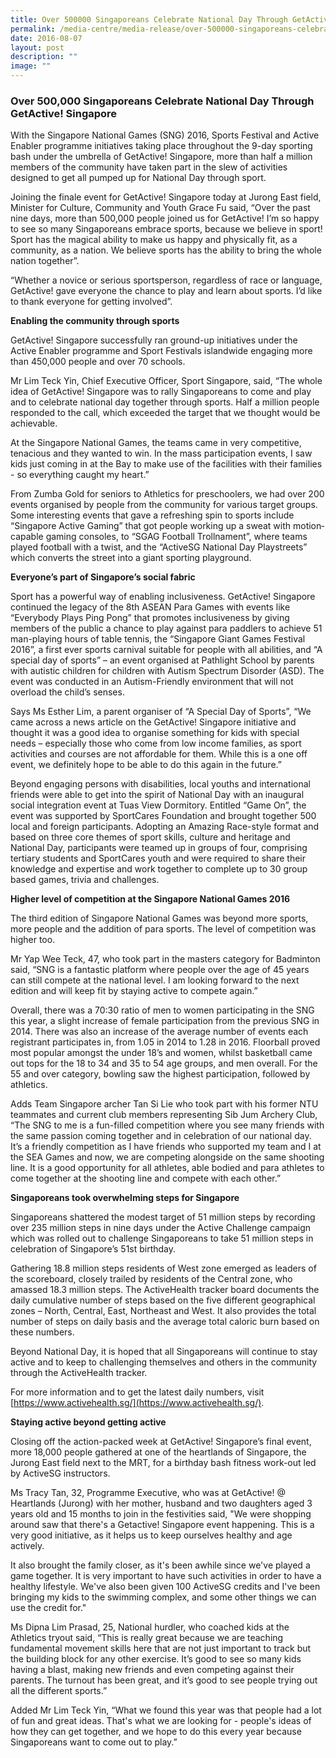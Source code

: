 ```yaml
---
title: Over 500000 Singaporeans Celebrate National Day Through GetActive! Singapore
permalink: /media-centre/media-release/over-500000-singaporeans-celebrate-national-day-through-getactive/
date: 2016-08-07
layout: post
description: ""
image: ""
---
```

### **Over 500,000 Singaporeans Celebrate National Day Through GetActive! Singapore**
With the Singapore National Games (SNG) 2016, Sports Festival and Active Enabler programme initiatives taking place throughout the 9-day sporting bash under the umbrella of GetActive! Singapore, more than half a million members of the community have taken part in the slew of activities designed to get all pumped up for National Day through sport.  
  
Joining the finale event for GetActive! Singapore today at Jurong East field, Minister for Culture, Community and Youth Grace Fu said, “Over the past nine days, more than 500,000 people joined us for GetActive! I’m so happy to see so many Singaporeans embrace sports, because we believe in sport! Sport has the magical ability to make us happy and physically fit, as a community, as a nation. We believe sports has the ability to bring the whole nation together”.  
  
“Whether a novice or serious sportsperson, regardless of race or language, GetActive! gave everyone the chance to play and learn about sports. I’d like to thank everyone for getting involved”.  
  
**Enabling the community through sports**  

GetActive! Singapore successfully ran ground-up initiatives under the Active Enabler programme and Sport Festivals islandwide engaging more than 450,000 people and over 70 schools.  
  
Mr Lim Teck Yin, Chief Executive Officer, Sport Singapore, said, “The whole idea of GetActive! Singapore was to rally Singaporeans to come and play and to celebrate national day together through sports. Half a million people responded to the call, which exceeded the target that we thought would be achievable.  
  
At the Singapore National Games, the teams came in very competitive, tenacious and they wanted to win. In the mass participation events, I saw kids just coming in at the Bay to make use of the facilities with their families - so everything caught my heart.”  
  
From Zumba Gold for seniors to Athletics for preschoolers, we had over 200 events organised by people from the community for various target groups. Some interesting events that gave a refreshing spin to sports include “Singapore Active Gaming” that got people working up a sweat with motion‐capable gaming consoles, to “SGAG Football Trollnament”, where teams played football with a twist, and the “ActiveSG National Day Playstreets” which converts the street into a giant sporting playground.  
  
**Everyone’s part of Singapore’s social fabric**  

Sport has a powerful way of enabling inclusiveness. GetActive! Singapore continued the legacy of the 8th ASEAN Para Games with events like “Everybody Plays Ping Pong” that promotes inclusiveness by giving members of the public a chance to play against para paddlers to achieve 51 man-playing hours of table tennis, the “Singapore Giant Games Festival 2016”, a first ever sports carnival suitable for people with all abilities, and “A special day of sports” – an event organised at Pathlight School by parents with autistic children for children with Autism Spectrum Disorder (ASD). The event was conducted in an Autism-Friendly environment that will not overload the child’s senses.  
  
Says Ms Esther Lim, a parent organiser of “A Special Day of Sports”, “We came across a news article on the GetActive! Singapore initiative and thought it was a good idea to organise something for kids with special needs – especially those who come from low income families, as sport activities and courses are not affordable for them. While this is a one off event, we definitely hope to be able to do this again in the future.”  
  
Beyond engaging persons with disabilities, local youths and international friends were able to get into the spirit of National Day with an inaugural social integration event at Tuas View Dormitory. Entitled “Game On”, the event was supported by SportCares Foundation and brought together 500 local and foreign participants. Adopting an Amazing Race-style format and based on three core themes of sport skills, culture and heritage and National Day, participants were teamed up in groups of four, comprising tertiary students and SportCares youth and were required to share their knowledge and expertise and work together to complete up to 30 group based games, trivia and challenges.  
  
**Higher level of competition at the Singapore National Games 2016**  

The third edition of Singapore National Games was beyond more sports, more people and the addition of para sports. The level of competition was higher too.  
  
Mr Yap Wee Teck, 47, who took part in the masters category for Badminton said, “SNG is a fantastic platform where people over the age of 45 years can still compete at the national level. I am looking forward to the next edition and will keep fit by staying active to compete again.”  
  
Overall, there was a 70:30 ratio of men to women participating in the SNG this year, a slight increase of female participation from the previous SNG in 2014. There was also an increase of the average number of events each registrant participates in, from 1.05 in 2014 to 1.28 in 2016. Floorball proved most popular amongst the under 18’s and women, whilst basketball came out tops for the 18 to 34 and 35 to 54 age groups, and men overall. For the 55 and over category, bowling saw the highest participation, followed by athletics.  
  
Adds Team Singapore archer Tan Si Lie who took part with his former NTU teammates and current club members representing Sib Jum Archery Club, “The SNG to me is a fun-filled competition where you see many friends with the same passion coming together and in celebration of our national day. It’s a friendly competition as I have friends who supported my team and I at the SEA Games and now, we are competing alongside on the same shooting line. It is a good opportunity for all athletes, able bodied and para athletes to come together at the shooting line and compete with each other.”  
  
**Singaporeans took overwhelming steps for Singapore**  

Singaporeans shattered the modest target of 51 million steps by recording over 235 million steps in nine days under the Active Challenge campaign which was rolled out to challenge Singaporeans to take 51 million steps in celebration of Singapore’s 51st birthday.  
  

Gathering 18.8 million steps residents of West zone emerged as leaders of the scoreboard, closely trailed by residents of the Central zone, who amassed 18.3 million steps. The ActiveHealth tracker board documents the daily cumulative number of steps based on the five different geographical zones – North, Central, East, Northeast and West. It also provides the total number of steps on daily basis and the average total caloric burn based on these numbers.

  
Beyond National Day, it is hoped that all Singaporeans will continue to stay active and to keep to challenging themselves and others in the community through the ActiveHealth tracker.  
  
For more information and to get the latest daily numbers, visit [https://www.activehealth.sg/](https://www.activehealth.sg/). 
  
**Staying active beyond getting active**  

Closing off the action-packed week at GetActive! Singapore’s final event, more 18,000 people gathered at one of the heartlands of Singapore, the Jurong East field next to the MRT, for a birthday bash fitness work-out led by ActiveSG instructors.  
  
Ms Tracy Tan, 32, Programme Executive, who was at GetActive! @ Heartlands (Jurong) with her mother, husband and two daughters aged 3 years old and 15 months to join in the festivities said, "We were shopping around saw that there's a Getactive! Singapore event happening. This is a very good initiative, as it helps us to keep ourselves healthy and age actively.  
  
It also brought the family closer, as it's been awhile since we've played a game together. It is very important to have such activities in order to have a healthy lifestyle. We've also been given 100 ActiveSG credits and I've been bringing my kids to the swimming complex, and some other things we can use the credit for."  
  
Ms Dipna Lim Prasad, 25, National hurdler, who coached kids at the Athletics tryout said, “This is really great because we are teaching fundamental movement skills here that are not just important to track but the building block for any other exercise. It’s good to see so many kids having a blast, making new friends and even competing against their parents. The turnout has been great, and it’s good to see people trying out all the different sports.”  
  
Added Mr Lim Teck Yin, “What we found this year was that people had a lot of fun and great ideas. That's what we are looking for - people's ideas of how they can get together, and we hope to do this every year because Singaporeans want to come out to play.”